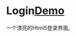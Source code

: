 # Login[Demo](https://github.com/inchoong/go/raw/master/login/LoginDemo.7z)
一个漂亮的Html5登录界面[.](https://github.com/RongleXie/LoginDemo)
